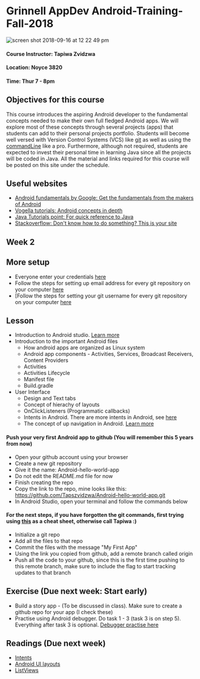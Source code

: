 # Grinnell AppDev Android-Training-Fall-2018

![screen shot 2018-09-16 at 12 22 49 pm](https://user-images.githubusercontent.com/20831683/45599089-48662500-b9ab-11e8-927a-c8d5f31b88f2.png)

#### Course Instructor: Tapiwa Zvidzwa
#### Location: Noyce 3820
#### Time: Thur 7 - 8pm

## Objectives for this course
This course introduces the aspiring Android developer to the fundamental concepts needed to make their own full fledged Android apps. We will explore most of these concepts through several projects (apps) that students can add to their personal projects portfolio. Students will become well versed with Version Control Systems (VCS) like [git](https://www.learnenough.com/git-tutorial) as well as using the [commandLine](https://www.learnenough.com/command-line-tutorial) like a pro. Furthermore, although not required, students are expected to invest their personal time in learning Java since all the projects will be coded in Java. All the material and links required for this course will be posted on this site under the schedule.

## Useful websites
- [Android fundamentals by Google: Get the fundamentals from the makers of Android](https://developer.android.com/courses/fundamentals-training/toc-v2)
- [Vogella tutorials: Android concepts in depth](http://www.vogella.com/tutorials/android.html)
- [Java Tutorials point: For quick reference to Java](https://www.tutorialspoint.com/java/)
- [Stackoverflow: Don't know how to do something? This is your site](https://stackoverflow.com/)

## Week 2

## More setup
- Everyone enter your credentials [here](https://docs.google.com/document/d/1nhjxLylpK2cHi-zd7M70F1CG92ALBiFP1rq_0adZLi4/edit?usp=sharing)
- Follow the steps for setting up email address for every git repository on your computer [here](https://help.github.com/articles/setting-your-commit-email-address-in-git/)
- [Follow the steps for setting your git username for every git repository on your computer [here](https://help.github.com/articles/setting-your-username-in-git/)

## Lesson
- Introduction to Android studio. [Learn more](https://developer.android.com/studio/intro/)
- Introduction to the important Android files
	- How android apps are organized as Linux system
	- Android app components - Activities, Services, Broadcast Receivers, Content Providers
	- Activities
	- Activities Lifecycle
	- Manifest file
	- Build.gradle
- User Interface
	- Design and Text tabs
	- Concept of hierachy of layouts
	- OnClickListeners (Programmatic callbacks)
	- Intents in Android. There are more intents in Android, see [here](https://developer.android.com/guide/components/intents-common)
	- The concept of up navigation in Android. [Learn more](https://developer.android.com/topic/libraries/architecture/navigation/navigation-principles)

#### Push your very first Android app to github (You will remember this 5 years from now)
- Open your github account using your browser
- Create a new git repository
- Give it the name: Android-hello-world-app
- Do not edit the README.md file for now
- Finish creating the repo
- Copy the link to the repo, mine looks like this: https://github.com/Tapszvidzwa/Android-hello-world-app.git
- In Android Studio, open your terminal and follow the commands below

#### For the next steps, if you have forgotten the git commands, first trying using [this](https://www.learnenough.com/git-tutorial) as a cheat sheet, otherwise call Tapiwa :)
- Initialize a git repo
- Add all the files to that repo
- Commit the files with the message "My First App"
- Using the link you copied from github, add a remote branch called origin
- Push all the code to your github, since this is the first time pushing to this remote branch, make sure to include the flag to start tracking updates to that branch

## Exercise (Due next week: Start early)
- Build a story app - (To be discussed in class). Make sure to create a github repo for your app (I check these)
- Practise using Android debugger. Do task 1 - 3 (task 3 is on step 5). Everything after task 3 is optional. [Debugger practise here](https://codelabs.developers.google.com/codelabs/android-training-using-debugger/#4)

## Readings (Due next week)
- [Intents](https://developer.android.com/guide/components/intents-filters)
- [Android UI layouts](https://www.tutorialspoint.com/android/android_user_interface_layouts.htm)
- [ListViews](https://www.tutorialspoint.com/android/android_list_view.htm)





